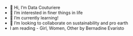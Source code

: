 - 👋 Hi, I’m Data Couturiere
- 👀 I’m interested in finer things in life
- 🌱 I’m currently learning!
- 💞️ I’m looking to collaborate on sustainability and pro earth
-    I am reading - Girl, Women, Other by Bernadine Evaristo

<!---
DataCouture/DataCouture is a ✨ special ✨ repository because it is! 
--->
